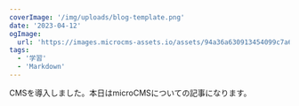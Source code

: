 ```yaml
---
coverImage: '/img/uploads/blog-template.png'
date: '2023-04-12'
ogImage:
  url: 'https://images.microcms-assets.io/assets/94a36a630913454099c7a6368ebebeeb/5dc1464e86fb4f94a3fc53662eed5fe5/blog-template.png'
tags:
  - '学習'
  - 'Markdown'
---
```


 CMSを導入しました。本日はmicroCMSについての記事になります。 
